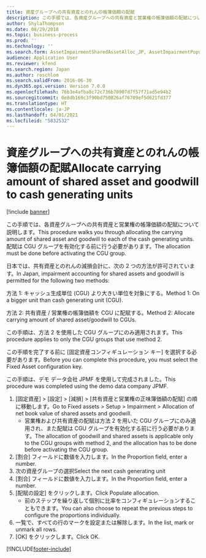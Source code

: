 ```yaml
---
title: 資産グループへの共有資産とのれんの帳簿価額の配賦
description: この手順では、各資産グループへの共有資産と営業権の帳簿価額の配賦について説明します。
author: ShylaThompson
ms.date: 08/29/2018
ms.topic: business-process
ms.prod: ''
ms.technology: ''
ms.search.form: AssetImpairmentSharedAssetAlloc_JP, AssetImpairmentPopulateAllocation_JP
audience: Application User
ms.reviewer: kfend
ms.search.region: Japan
ms.author: roschlom
ms.search.validFrom: 2016-06-30
ms.dyn365.ops.version: Version 7.0.0
ms.openlocfilehash: 76b3e4afba8c72c736b70907d7f57f71ad5e94b2
ms.sourcegitcommit: 0e8db169c3f90bd750826af76709ef5d621fd377
ms.translationtype: HT
ms.contentlocale: ja-JP
ms.lasthandoff: 04/01/2021
ms.locfileid: "5832532"
---
```

# <a name="allocate-carrying-amount-of-shared-asset-and-goodwill-to-cash-generating-units"></a><span data-ttu-id="77a9d-103">資産グループへの共有資産とのれんの帳簿価額の配賦</span><span class="sxs-lookup"><span data-stu-id="77a9d-103">Allocate carrying amount of shared asset and goodwill to cash generating units</span></span>

[!include [banner](../../includes/banner.md)]

<span data-ttu-id="77a9d-104">この手順では、各資産グループへの共有資産と営業権の帳簿価額の配賦について説明します。</span><span class="sxs-lookup"><span data-stu-id="77a9d-104">This procedure walks you through allocating the carrying amount of shared asset and goodwill to each of the cash generating units.</span></span> <span data-ttu-id="77a9d-105">配賦は CGU グループを有効化する前に行う必要があります。</span><span class="sxs-lookup"><span data-stu-id="77a9d-105">The allocation must be done before activating the CGU group.</span></span>



<span data-ttu-id="77a9d-106">日本では、共有資産とのれんの減損会計に、次の 2 つの方法が許可されています。</span><span class="sxs-lookup"><span data-stu-id="77a9d-106">In Japan, impairment accounting for shared assets and goodwill is permitted for the following two methods:</span></span> 

<span data-ttu-id="77a9d-107">方法 1: キャッシュ生成単位 (CGU) より大きい単位を対象にする。</span><span class="sxs-lookup"><span data-stu-id="77a9d-107">Method 1: On a bigger unit than cash generating unit (CGU).</span></span> 

<span data-ttu-id="77a9d-108">方法 2: 共有資産 / 営業権の帳簿価額を CGU に配賦する。</span><span class="sxs-lookup"><span data-stu-id="77a9d-108">Method 2: Allocate carrying amount of shared asset/goodwill to CGUs.</span></span> 

<span data-ttu-id="77a9d-109">この手順は、方法 2 を使用した CGU グループにのみ適用されます。</span><span class="sxs-lookup"><span data-stu-id="77a9d-109">This procedure applies to only the CGU groups that use method 2.</span></span> 



<span data-ttu-id="77a9d-110">この手順を完了する前に [固定資産コンフィギュレーション キー] を選択する必要があります。</span><span class="sxs-lookup"><span data-stu-id="77a9d-110">Before you can complete this procedure, you must select the Fixed Asset configuration key.</span></span>



<span data-ttu-id="77a9d-111">この手順は、デモ データ会社 JPMF を使用して完成されました。</span><span class="sxs-lookup"><span data-stu-id="77a9d-111">This procedure was completed using the demo data company JPMF.</span></span>



1. <span data-ttu-id="77a9d-112">[固定資産] > [設定] > [減損] > [共有資産と営業権の正味簿価額の配賦] の順に移動します。</span><span class="sxs-lookup"><span data-stu-id="77a9d-112">Go to Fixed assets > Setup > Impairment > Allocation of net book value of shared assets and  goodwill.</span></span>
    * <span data-ttu-id="77a9d-113">営業権および共有資産の配賦は方法 2 を用いた CGU グループにのみ適用され、また配賦は CGU グループを有効化する前に行う必要があります。</span><span class="sxs-lookup"><span data-stu-id="77a9d-113">The allocation of goodwill and shared assets is applicable only to the CGU groups with method 2, and the allocation has to be done before activating the CGU group.</span></span>  
2. <span data-ttu-id="77a9d-114">[割合] フィールドに数値を入力します。</span><span class="sxs-lookup"><span data-stu-id="77a9d-114">In the Proportion field, enter a number.</span></span>
3. <span data-ttu-id="77a9d-115">次の資産グループの選択</span><span class="sxs-lookup"><span data-stu-id="77a9d-115">Select the next cash generating unit</span></span>
4. <span data-ttu-id="77a9d-116">[割合] フィールドに数値を入力します。</span><span class="sxs-lookup"><span data-stu-id="77a9d-116">In the Proportion field, enter a number.</span></span>
5. <span data-ttu-id="77a9d-117">[配賦の設定] をクリックします。</span><span class="sxs-lookup"><span data-stu-id="77a9d-117">Click Populate allocation.</span></span>
    * <span data-ttu-id="77a9d-118">前のステップを繰り返して個別に比率をコンフィギュレーションすることもできます。</span><span class="sxs-lookup"><span data-stu-id="77a9d-118">You can also choose to repeat the previous steps to configure the proportions individually.</span></span>  
6. <span data-ttu-id="77a9d-119">一覧で、すべての行のマークを設定または解除します。</span><span class="sxs-lookup"><span data-stu-id="77a9d-119">In the list, mark or unmark all rows.</span></span>
7. <span data-ttu-id="77a9d-120">[OK] をクリックします。</span><span class="sxs-lookup"><span data-stu-id="77a9d-120">Click OK.</span></span>



[!INCLUDE[footer-include](../../../includes/footer-banner.md)]